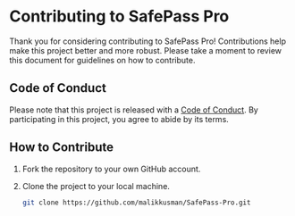 # Contributing to SafePass Pro

Thank you for considering contributing to SafePass Pro! Contributions help make this project better and more robust. Please take a moment to review this document for guidelines on how to contribute.

## Code of Conduct

Please note that this project is released with a [Code of Conduct](CODE_OF_CONDUCT.md). By participating in this project, you agree to abide by its terms.

## How to Contribute

1. Fork the repository to your own GitHub account.

2. Clone the project to your local machine.

   ```bash
   git clone https://github.com/malikkusman/SafePass-Pro.git
